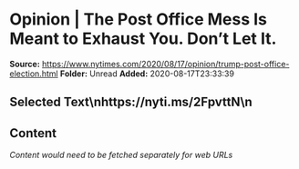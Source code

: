 # Opinion | The Post Office Mess Is Meant to Exhaust You. Don’t Let It.

**Source:** https://www.nytimes.com/2020/08/17/opinion/trump-post-office-election.html
**Folder:** Unread
**Added:** 2020-08-17T23:33:39


## Selected Text\nhttps://nyti.ms/2FpvttN\n

## Content
*Content would need to be fetched separately for web URLs*
